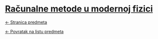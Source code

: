 # [Računalne metode u modernoj fizici](https://www.github.com/studosi-fer/RMUMF)
[<- Stranica predmeta](https://www.fer.unizg.hr/predmet/rmumf_a)

[<- Povratak na listu predmeta](https://www.github.com/studosi/FER)